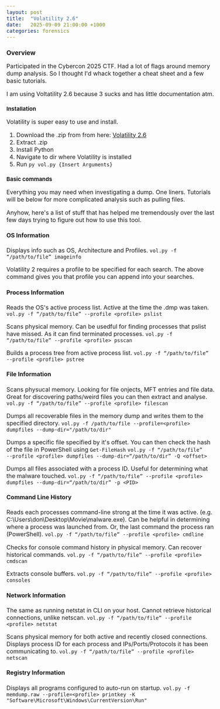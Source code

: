 ```yaml
---
layout: post
title:  "Volatility 2.6"
date:   2025-09-09 21:00:00 +1000
categories: forensics
---
```


<style>
  body { font-size: 16px; }
  body {font-family: 'Inter', sans-serif}
  h1 { font-size: 19px !important; }
  h2 { font-size: 17px !important; }
  h3 { font-size: 15px !important; }
</style>

## Overview

Participated in the Cybercon 2025 CTF. Had a lot of flags around memory dump analysis. So I thought I'd whack together a cheat sheet and a few basic tutorials.

I am using Voltatility 2.6 because 3 sucks and has little documentation atm.

### Installation

Volatility is super easy to use and install. 

1. Download the .zip from from here: [Volatility 2.6](https://github.com/volatilityfoundation/volatility/releases)
2. Extract .zip
3. Install Python
4. Navigate to dir where Volatility is installed
5. Run ``py vol.py {Insert Arguments}``

### Basic commands

Everything you may need when investigating a dump. One liners. Tutorials will be below for more complicated analysis such as pulling files.

Anyhow, here's a list of stuff that has helped me tremendously over the last few days trying to figure out how to use this tool. 

#### OS Information
Displays info such as OS, Architecture and Profiles.
``vol.py -f “/path/to/file” imageinfo``

Volatility 2 requires a profile to be specified for each search. The above command gives you that profile you can append into your searches.

#### Process Information
Reads the OS's active process list. Active at the time the .dmp was taken.
``vol.py -f “/path/to/file” ‑‑profile <profile> pslist``

Scans physical memory. Can be usedful for finding processes that pslist have missed. As it can find terminated processes.
``vol.py -f “/path/to/file” ‑‑profile <profile> psscan``

Builds a process tree from active process list.
``vol.py -f “/path/to/file” ‑‑profile <profile> pstree``

#### File Information
Scans physucal memory. Looking for file onjects, MFT entries and file data. Great for discovering paths/weird files you can then extract and analyse.
``vol.py -f “/path/to/file” ‑‑profile <profile> filescan``

Dumps all recoverable files in the memory dump and writes them to the specified directory.
``vol.py -f /path/to/file --profile=<profile> dumpfiles --dump-dir="/path/to/dir"``

Dumps a specific file specified by it's offset. You can then check the hash of the file in PowerShell using ``Get-FileHash``
``vol.py -f “/path/to/file” ‑‑profile <profile> dumpfiles ‑‑dump-dir=“/path/to/dir” -Q <offset>``

Dumps all files associated with a process ID. Useful for determining what the malware touched.
``vol.py -f “/path/to/file” ‑‑profile <profile> dumpfiles ‑‑dump-dir=“/path/to/dir” -p <PID>``

#### Command Line History
Reads each processes command-line strong at the time it was active. (e.g. C:\Users\don\Desktop\Movie\malware.exe). Can be helpful in determining where a process was launched from. Or, the last command the process ran (PowerShell).
``vol.py -f “/path/to/file” ‑‑profile <profile> cmdline``

Checks for console command history in physical memory. Can recover historical commands.
``vol.py -f “/path/to/file” ‑‑profile <profile> cmdscan``

Extracts console buffers.
``vol.py -f “/path/to/file” ‑‑profile <profile> consoles``

#### Network Information
The same as running netstat in CLI on your host. Cannot retrieve historical connections, unlike netscan.
``vol.py -f “/path/to/file” ‑‑profile <profile> netstat``

Scans physical memory for both active and recently closed connections. Displays process ID for each process and IPs/Ports/Protocols it has been communicating to.
``vol.py -f “/path/to/file” ‑‑profile <profile> netscan``

#### Registry Information
Displays all programs configured to auto-run on startup. 
``vol.py -f memdump.raw --profile=<profile> printkey -K "Software\Microsoft\Windows\CurrentVersion\Run"``